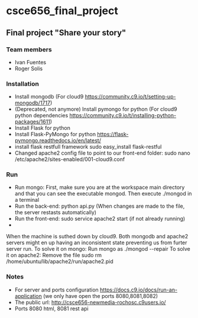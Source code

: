 # csce656_final_project

## Final project "Share your story"

### Team members

- Ivan Fuentes
- Roger Solis


### Installation

- Install mongodb (For cloud9 https://community.c9.io/t/setting-up-mongodb/1717)
- (Deprecated, not anymore) Install pymongo for python (For cloud9 python dependencies https://community.c9.io/t/installing-python-packages/1611)
- Install Flask for python
- Install Flask-PyMongo for python https://flask-pymongo.readthedocs.io/en/latest/
- install flask restfull framework sudo easy_install flask-restful
- Changed apache2 config file to point to our front-end folder: sudo nano /etc/apache2/sites-enabled/001-cloud9.conf

### Run

- Run mongo: First, make sure you are at the workspace main directory and that you can see the executable mongod. Then execute ./mongod in a terminal
- Run the back-end: python api.py (When changes are made to the file, the server restasts automatically)
- Run the front-end: sudo service apache2 start (if not already running)
- 

When the machine is suthed down by cloud9. Both mongodb and apache2 servers might en up having an inconsistent state preventing us from furter server run. 
To solve it on mongo: Run mongo as ./mongod --repair
To solve it on apache2: Remove the file sudo rm /home/ubuntu/lib/apache2/run/apache2.pid

### Notes

- For server and ports configuration https://docs.c9.io/docs/run-an-application (we only have open the ports 8080,8081,8082)
- The public url: http://csce656-newmedia-rochosc.c9users.io/
- Ports 8080 html, 8081 rest api